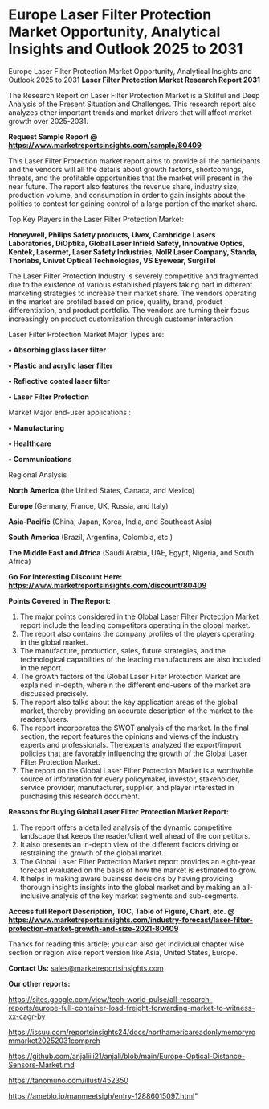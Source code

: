 # Europe Laser Filter Protection Market Opportunity, Analytical Insights and Outlook 2025 to 2031
Europe Laser Filter Protection Market Opportunity, Analytical Insights and Outlook 2025 to 2031
<strong>Laser Filter Protection Market Research Report 2031</strong>

The Research Report on Laser Filter Protection Market is a Skillful and Deep Analysis of the Present Situation and Challenges. This research report also analyzes other important trends and market drivers that will affect market growth over 2025-2031.

<strong>Request Sample Report @ <a href=https://www.marketreportsinsights.com/sample/80409>https://www.marketreportsinsights.com/sample/80409</a></strong>

This Laser Filter Protection market report aims to provide all the participants and the vendors will all the details about growth factors, shortcomings, threats, and the profitable opportunities that the market will present in the near future. The report also features the revenue share, industry size, production volume, and consumption in order to gain insights about the politics to contest for gaining control of a large portion of the market share.

Top Key Players in the Laser Filter Protection Market:

<strong>Honeywell, Philips Safety products, Uvex, Cambridge Lasers Laboratories, DiOptika, Global Laser Infield Safety, Innovative Optics, Kentek, Lasermet, Laser Safety Industries, NoIR Laser Company, Standa, Thorlabs, Univet Optical Technologies, VS Eyewear, SurgiTel</strong>

The Laser Filter Protection Industry is severely competitive and fragmented due to the existence of various established players taking part in different marketing strategies to increase their market share. The vendors operating in the market are profiled based on price, quality, brand, product differentiation, and product portfolio. The vendors are turning their focus increasingly on product customization through customer interaction.

Laser Filter Protection Market Major Types are:

<strong>• Absorbing glass laser filter

• Plastic and acrylic laser filter

• Reflective coated laser filter

• Laser Filter Protection</strong>

Market Major end-user applications :

<strong>• Manufacturing

• Healthcare

• Communications</strong>

Regional Analysis

</u><strong><b>North America</b></strong> (the United States, Canada, and Mexico)

<strong><b>Europe </b></strong>(Germany, France, UK, Russia, and Italy)

<strong><b>Asia-Pacific</b></strong> (China, Japan, Korea, India, and Southeast Asia)

<strong><b>South America</b></strong> (Brazil, Argentina, Colombia, etc.)

<strong><b>The Middle East and Africa</b></strong> (Saudi Arabia, UAE, Egypt, Nigeria, and South Africa)

<strong>Go For Interesting Discount Here: <a href=https://www.marketreportsinsights.com/discount/80409>https://www.marketreportsinsights.com/discount/80409</a></strong>

<strong>Points Covered in The Report:</strong>
<ol>
  <li>The major points considered in the Global Laser Filter Protection Market report include the leading competitors operating in the global market.</li>
  <li>The report also contains the company profiles of the players operating in the global market.</li>
  <li>The manufacture, production, sales, future strategies, and the technological capabilities of the leading manufacturers are also included in the report.</li>
  <li>The growth factors of the Global Laser Filter Protection Market are explained in-depth, wherein the different end-users of the market are discussed precisely.</li>
  <li>The report also talks about the key application areas of the global market, thereby providing an accurate description of the market to the readers/users.</li>
  <li>The report incorporates the SWOT analysis of the market. In the final section, the report features the opinions and views of the industry experts and professionals. The experts analyzed the export/import policies that are favorably influencing the growth of the Global Laser Filter Protection Market.</li>
  <li>The report on the Global Laser Filter Protection Market is a worthwhile source of information for every policymaker, investor, stakeholder, service provider, manufacturer, supplier, and player interested in purchasing this research document.</li>
</ol>
<strong>Reasons for Buying Global Laser Filter Protection Market Report:</strong>

<ol>
  <li>The report offers a detailed analysis of the dynamic competitive landscape that keeps the reader/client well ahead of the competitors.</li>
  <li>It also presents an in-depth view of the different factors driving or restraining the growth of the global market.</li>
  <li>The Global Laser Filter Protection Market report provides an eight-year forecast evaluated on the basis of how the market is estimated to grow.</li>
  <li>It helps in making aware business decisions by having providing thorough insights insights into the global market and by making an all-inclusive analysis of the key market segments and sub-segments.</li>
</ol>
<strong>Access full Report Description, TOC, Table of Figure, Chart, etc. @ <a href=https://www.marketreportsinsights.com/industry-forecast/laser-filter-protection-market-growth-and-size-2021-80409>https://www.marketreportsinsights.com/industry-forecast/laser-filter-protection-market-growth-and-size-2021-80409</a></strong>


Thanks for reading this article; you can also get individual chapter wise section or region wise report version like Asia, United States, Europe.

<strong>Contact Us:</strong>
sales@marketreportsinsights.com

<strong>Our other reports:</strong>

<a href=https://sites.google.com/view/tech-world-pulse/all-research-reports/europe-full-container-load-freight-forwarding-market-to-witness-xx-cagr-by>https://sites.google.com/view/tech-world-pulse/all-research-reports/europe-full-container-load-freight-forwarding-market-to-witness-xx-cagr-by</a>

<a href=https://issuu.com/reportsinsights24/docs/northamericareadonlymemoryrommarket20252031compreh>https://issuu.com/reportsinsights24/docs/northamericareadonlymemoryrommarket20252031compreh</a>

<a href=https://github.com/anjaliiii21/anjali/blob/main/Europe-Optical-Distance-Sensors-Market.md>https://github.com/anjaliiii21/anjali/blob/main/Europe-Optical-Distance-Sensors-Market.md</a>

<a href=https://tanomuno.com/illust/452350>https://tanomuno.com/illust/452350</a>

<a href=https://ameblo.jp/manmeetsigh/entry-12886015097.html>https://ameblo.jp/manmeetsigh/entry-12886015097.html</a>"
